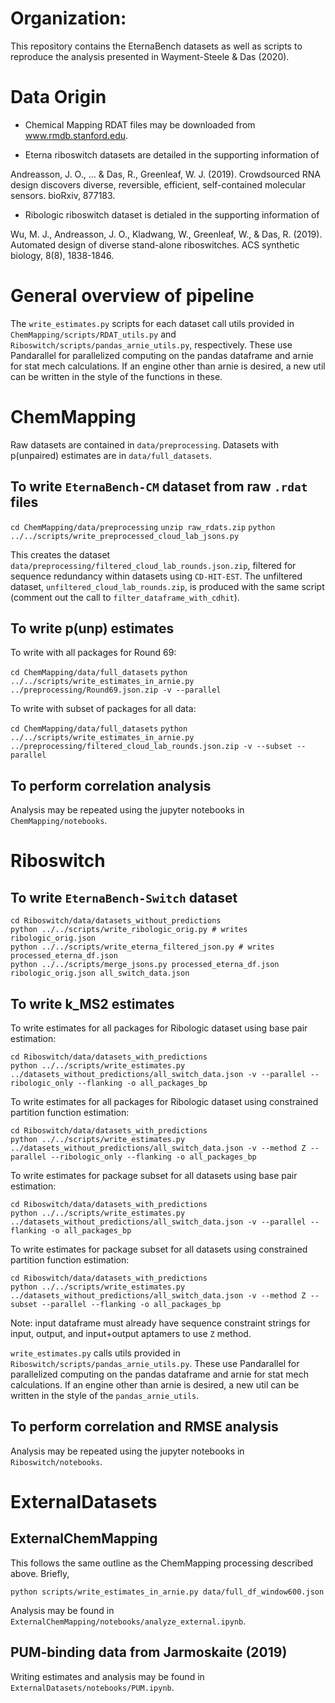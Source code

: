 # Organization:

This repository contains the EternaBench datasets as well as scripts to reproduce the analysis presented in Wayment-Steele & Das (2020).

# Data Origin

- Chemical Mapping RDAT files may be downloaded from www.rmdb.stanford.edu.

- Eterna riboswitch datasets are detailed in the supporting information of 

Andreasson, J. O., ... & Das, R., Greenleaf, W. J. (2019). Crowdsourced RNA design discovers diverse, reversible, efficient, self-contained molecular sensors. bioRxiv, 877183.

- Ribologic riboswitch dataset is detialed in the supporting information of

Wu, M. J., Andreasson, J. O., Kladwang, W., Greenleaf, W., & Das, R. (2019). Automated design of diverse stand-alone riboswitches. ACS synthetic biology, 8(8), 1838-1846.

# General overview of pipeline

The `write_estimates.py` scripts for each dataset call utils provided in `ChemMapping/scripts/RDAT_utils.py` and `Riboswitch/scripts/pandas_arnie_utils.py`, respectively. These use Pandarallel for parallelized computing on the pandas dataframe and arnie for stat mech calculations. If an engine other than arnie is desired, a new util can be written in the style of the functions in these.

# ChemMapping

Raw datasets are contained in `data/preprocessing`.  Datasets with p(unpaired) estimates are in `data/full_datasets`.

## To write `EternaBench-CM` dataset from raw `.rdat` files

`cd ChemMapping/data/preprocessing`
`unzip raw_rdats.zip`
`python ../../scripts/write_preprocessed_cloud_lab_jsons.py`

This creates the dataset `data/preprocessing/filtered_cloud_lab_rounds.json.zip`, filtered for sequence redundancy within datasets using `CD-HIT-EST`. The unfiltered dataset, `unfiltered_cloud_lab_rounds.zip`, is produced with the same script (comment out the call to `filter_dataframe_with_cdhit`).

## To write p(unp) estimates

To write with all packages for Round 69:

`cd ChemMapping/data/full_datasets`
`python ../../scripts/write_estimates_in_arnie.py ../preprocessing/Round69.json.zip -v --parallel`

To write with subset of packages for all data:

`cd ChemMapping/data/full_datasets`
`python ../../scripts/write_estimates_in_arnie.py ../preprocessing/filtered_cloud_lab_rounds.json.zip -v --subset --parallel`

## To perform correlation analysis

Analysis may be repeated using the jupyter notebooks in `ChemMapping/notebooks`.

# Riboswitch

## To write `EternaBench-Switch` dataset

```
cd Riboswitch/data/datasets_without_predictions
python ../../scripts/write_ribologic_orig.py # writes ribologic_orig.json
python ../../scripts/write_eterna_filtered_json.py # writes processed_eterna_df.json
python ../../scripts/merge_jsons.py processed_eterna_df.json ribologic_orig.json all_switch_data.json
```

## To write k_MS2 estimates

To write estimates for all packages for Ribologic dataset using base pair estimation:

```
cd Riboswitch/data/datasets_with_predictions
python ../../scripts/write_estimates.py ../datasets_without_predictions/all_switch_data.json -v --parallel --ribologic_only --flanking -o all_packages_bp
```

To write estimates for all packages for Ribologic dataset using constrained partition function estimation:

```
cd Riboswitch/data/datasets_with_predictions
python ../../scripts/write_estimates.py ../datasets_without_predictions/all_switch_data.json -v --method Z --parallel --ribologic_only --flanking -o all_packages_bp
```

To write estimates for package subset for all datasets using base pair estimation:

```
cd Riboswitch/data/datasets_with_predictions
python ../../scripts/write_estimates.py ../datasets_without_predictions/all_switch_data.json -v --parallel --flanking -o all_packages_bp
```

To write estimates for package subset for all datasets using constrained partition function estimation:

```
cd Riboswitch/data/datasets_with_predictions
python ../../scripts/write_estimates.py ../datasets_without_predictions/all_switch_data.json -v --method Z --subset --parallel --flanking -o all_packages_bp
```

Note: input dataframe must already have sequence constraint strings for input, output, and input+output aptamers to use `Z` method.

`write_estimates.py` calls utils provided in `Riboswitch/scripts/pandas_arnie_utils.py`. These use Pandarallel for parallelized computing on the pandas dataframe and arnie for stat mech calculations. If an engine other than arnie is desired, a new util can be written in the style of the `pandas_arnie_utils`.

## To perform correlation and RMSE analysis

Analysis may be repeated using the jupyter notebooks in `Riboswitch/notebooks`.

# ExternalDatasets

## ExternalChemMapping

This follows the same outline as the ChemMapping processing described above. Briefly,

```
python scripts/write_estimates_in_arnie.py data/full_df_window600.json
```

Analysis may be found in `ExternalChemMapping/notebooks/analyze_external.ipynb`.

## PUM-binding data from Jarmoskaite (2019)

Writing estimates and analysis may be found in `ExternalDatasets/notebooks/PUM.ipynb`.